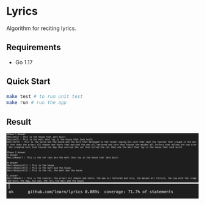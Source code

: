 # Lyrics

Algorithm for reciting lyrics.

## Requirements
- Go 1.17

## Quick Start
```bash
make test # to run unit test
make run # run the app
```

## Result
![Result](_/result.png)
![Coverage](_/coverage.png)